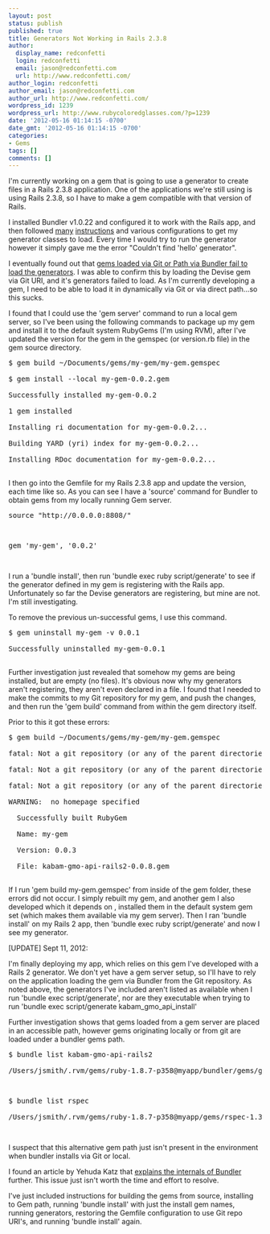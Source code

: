```yaml
---
layout: post
status: publish
published: true
title: Generators Not Working in Rails 2.3.8
author:
  display_name: redconfetti
  login: redconfetti
  email: jason@redconfetti.com
  url: http://www.redconfetti.com/
author_login: redconfetti
author_email: jason@redconfetti.com
author_url: http://www.redconfetti.com/
wordpress_id: 1239
wordpress_url: http://www.rubycoloredglasses.com/?p=1239
date: '2012-05-16 01:14:15 -0700'
date_gmt: '2012-05-16 01:14:15 -0700'
categories:
- Gems
tags: []
comments: []
---
```

<p>I'm currently working on a gem that is going to use a generator to create files in a Rails 2.3.8 application. One of the applications we're still using is using Rails 2.3.8, so I have to make a gem compatible with that version of Rails.</p>
<p>I installed Bundler v1.0.22 and configured it to work with the Rails app, and then followed <a href="http://blog.wyeworks.com/2010/9/23/creating-your-own-generators-on-rails-2-3" target="_blank">many</a> <a href="http://www.allenwei.cn/the-missing-guide-of-rails-2-generator-part-1/" target="_blank">instructions</a> and various configurations to get my generator classes to load. Every time I would try to run the generator however it simply gave me the error "Couldn't find 'hello' generator".</p>
<p>I eventually found out that <a href="https://github.com/carlhuda/bundler/issues/210" target="_blank">gems loaded via Git or Path via Bundler fail to load the generators</a>. I was able to confirm this by loading the Devise gem via Git URI, and it's generators failed to load. As I'm currently developing a gem, I need to be able to load it in dynamically via Git or via direct path...so this sucks.</p>
<p>I found that I could use the 'gem server' command to run a local gem server, so I've been using the following commands to package up my gem and install it to the default system RubyGems (I'm using RVM), after I've updated the version for the gem in the gemspec (or version.rb file) in the gem source directory.</p>
<pre class="brush:shell">
$ gem build ~/Documents/gems/my-gem/my-gem.gemspec<br />
$ gem install --local my-gem-0.0.2.gem<br />
Successfully installed my-gem-0.0.2<br />
1 gem installed<br />
Installing ri documentation for my-gem-0.0.2...<br />
Building YARD (yri) index for my-gem-0.0.2...<br />
Installing RDoc documentation for my-gem-0.0.2...<br />
</pre></p>
<p>I then go into the Gemfile for my Rails 2.3.8 app and update the version, each time like so. As you can see I have a 'source' command for Bundler to obtain gems from my locally running Gem server.</p>
<pre class="brush:rails">
source "http://0.0.0.0:8808/"</p>
<p>gem 'my-gem', '0.0.2'<br />
</pre></p>
<p>I run a 'bundle install', then run 'bundle exec ruby script/generate' to see if the generator defined in my gem is registering with the Rails app. Unfortunately so far the Devise generators are registering, but mine are not. I'm still investigating.</p>
<p>To remove the previous un-successful gems, I use this command.</p>
<pre class="brush:shell">
$ gem uninstall my-gem -v 0.0.1<br />
Successfully uninstalled my-gem-0.0.1<br />
</pre></p>
<p>Further investigation just revealed that somehow my gems are being installed, but are empty (no files). It's obvious now why my generators aren't registering, they aren't even declared in a file. I found that I needed to make the commits to my Git repository for my gem, and push the changes, and then run the 'gem build' command from within the gem directory itself. </p>
<p>Prior to this it got these errors:</p>
<pre class="brush:shell">
$ gem build ~/Documents/gems/my-gem/my-gem.gemspec<br />
fatal: Not a git repository (or any of the parent directories): .git<br />
fatal: Not a git repository (or any of the parent directories): .git<br />
fatal: Not a git repository (or any of the parent directories): .git<br />
WARNING:  no homepage specified<br />
  Successfully built RubyGem<br />
  Name: my-gem<br />
  Version: 0.0.3<br />
  File: kabam-gmo-api-rails2-0.0.8.gem<br />
</pre></p>
<p>If I run 'gem build my-gem.gemspec' from inside of the gem folder, these errors did not occur. I simply rebuilt my gem, and another gem I also developed which it depends on , installed them in the default system gem set (which makes them available via my gem server). Then I ran 'bundle install' on my Rails 2 app, then 'bundle exec ruby script/generate' and now I see my generator.</p>
<p>[UPDATE] Sept 11, 2012:</p>
<p>I'm finally deploying my app, which relies on this gem I've developed with a Rails 2 generator. We don't yet have a gem server setup, so I'll have to rely on the application loading the gem via Bundler from the Git repository. As noted above, the generators I've included aren't listed as available when I run 'bundle exec script/generate', nor are they executable when trying to run 'bundle exec script/generate kabam_gmo_api_install'</p>
<p>Further investigation shows that gems loaded from a gem server are placed in an accessible path, however gems originating locally or from git are loaded under a bundler gems path.</p>
<pre class="brush:shell">
$ bundle list kabam-gmo-api-rails2<br />
/Users/jsmith/.rvm/gems/ruby-1.8.7-p358@myapp/bundler/gems/gmo-api-rails2-7296b5229c7c</p>
<p>$ bundle list rspec<br />
/Users/jsmith/.rvm/gems/ruby-1.8.7-p358@myapp/gems/rspec-1.3.2<br />
</pre></p>
<p>I suspect that this alternative gem path just isn't present in the environment when bundler installs via Git or local.</p>
<p>I found an article by Yehuda Katz that <a href="http://yehudakatz.com/2010/04/12/some-of-the-problems-bundler-solves/" target="_blank">explains the internals of Bundler</a> further. This issue just isn't worth the time and effort to resolve. </p>
<p>I've just included instructions for building the gems from source, installing to Gem path, running 'bundle install' with just the install gem names, running generators, restoring the Gemfile configuration to use Git repo URI's, and running 'bundle install' again.</p>
